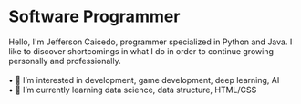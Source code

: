 <h1>Software Programmer</h1> 
Hello, I'm Jefferson Caicedo, programmer specialized in Python and Java. I like to discover shortcomings in what I do in order to continue growing personally and professionally.
<br>
<br>
&#8226 👀 I’m interested in development, game development, deep learning, AI <br>
&#8226 🌱 I’m currently learning data science, data structure, HTML/CSS <br>

<!---
jeffersoncaicedo/jeffersoncaicedo is a ✨ special ✨ repository because its `README.md` (this file) appears on your GitHub profile.
You can click the Preview link to take a look at your changes.
--->
